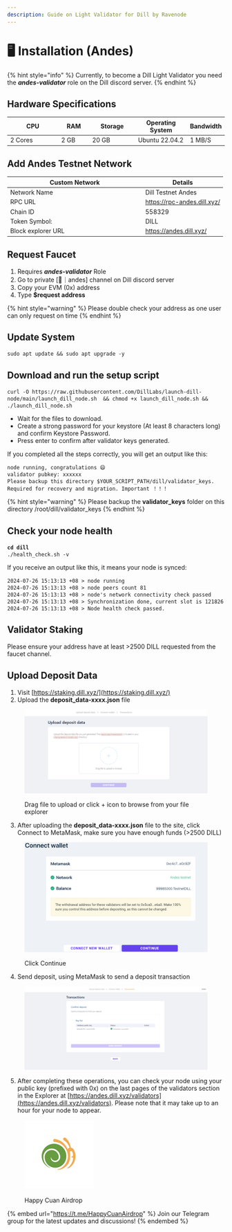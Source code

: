```yaml
---
description: Guide on Light Validator for Dill by Ravenode
---
```


# 🖥️ Installation (Andes)

{% hint style="info" %}
Currently, to become a Dill Light Validator you need the _**andes-validator**_ role on the Dill discord server.
{% endhint %}

## **Hardware Specifications**

<table><thead><tr><th width="186">CPU</th><th width="89">RAM</th><th width="141">Storage</th><th width="154">Operating System</th><th>Bandwidth</th></tr></thead><tbody><tr><td>2 Cores</td><td>2 GB</td><td>20 GB</td><td>Ubuntu 22.04.2</td><td>1 MB/S</td></tr></tbody></table>

## Add Andes Testnet Network

<table><thead><tr><th width="299">Custom Network</th><th>Details</th></tr></thead><tbody><tr><td>Network Name</td><td>Dill Testnet Andes</td></tr><tr><td>RPC URL</td><td><a href="https://rpc-andes.dill.xyz/">https://rpc-andes.dill.xyz/</a></td></tr><tr><td>Chain ID</td><td>558329</td></tr><tr><td>Token Symbol:</td><td>DILL</td></tr><tr><td>Block explorer URL</td><td><a href="https://andes.dill.xyz/">https://andes.dill.xyz/</a></td></tr></tbody></table>

## Request Faucet

1. Requires _**andes-validator**_ Role
2. Go to private \[🌋｜andes] channel on Dill discord server
3. Copy your EVM (0x) address
4. Type **$request address**

{% hint style="warning" %}
Please double check your address as one user can only request on time
{% endhint %}

## Update System <a href="#install-dependencies" id="install-dependencies"></a>

```
sudo apt update && sudo apt upgrade -y
```

## **Download and run the setup script**

```
curl -O https://raw.githubusercontent.com/DillLabs/launch-dill-node/main/launch_dill_node.sh  && chmod +x launch_dill_node.sh && ./launch_dill_node.sh
```

* Wait for the files to download.
* Create a strong password for your keystore (At least 8 characters long) and confirm Keystore Password.
* Press enter to confirm after validator keys generated.

If you completed all the steps correctly, you will get an output like this:

```
node running, congratulations 😄
validator pubkey: xxxxxx
Please backup this directory $YOUR_SCRIPT_PATH/dill/validator_keys. Required for recovery and migration. Important ！！！
```

{% hint style="warning" %}
Please backup the **validator\_keys** folder on this directory /root/dill/validator\_keys
{% endhint %}

## Check your node health

<pre><code><strong>cd dill
</strong>./health_check.sh -v
</code></pre>

If you receive an output like this, it means your node is synced:

```
2024-07-26 15:13:13 +08 > node running
2024-07-26 15:13:13 +08 > node peers count 81
2024-07-26 15:13:13 +08 > node's network connectivity check passed
2024-07-26 15:13:13 +08 > Synchronization done, current slot is 121826
2024-07-26 15:13:13 +08 > Node health check passed.
```

## Validator Staking <a href="#download-binary--copy-to-usrbin" id="download-binary--copy-to-usrbin"></a>

Please ensure your address have at least >2500 DILL requested from the faucet channel.

## Upload Deposit Data

1. Visit [https://staking.dill.xyz/](https://staking.dill.xyz/)
2. Upload the **deposit\_data-xxxx.json** file

<figure><img src="../../.gitbook/assets/dill 1.png" alt=""><figcaption><p>Drag file to upload or click + icon to browse from your file explorer</p></figcaption></figure>

3. After uploading the **deposit\_data-xxxx.json** file to the site, click Connect to MetaMask, make sure you have enough funds (>2500 DILL)

<figure><img src="../../.gitbook/assets/dill 2.png" alt=""><figcaption><p>Click Continue</p></figcaption></figure>

4. Send deposit, using MetaMask to send a deposit transaction

<figure><img src="../../.gitbook/assets/DILL 3.png" alt=""><figcaption></figcaption></figure>

5. After completing these operations, you can check your node using your public key (prefixed with 0x) on the last pages of the validators section in the Explorer at [https://andes.dill.xyz/validators](https://andes.dill.xyz/validators). Please note that it may take up to an hour for your node to appear.

<div data-full-width="true"><figure><img src="../../.gitbook/assets/HCA logo.jpg" alt="" width="160"><figcaption><p>Happy Cuan Airdrop</p></figcaption></figure></div>

{% embed url="https://t.me/HappyCuanAirdrop" %}
Join our Telegram group for the latest updates and discussions!
{% endembed %}
